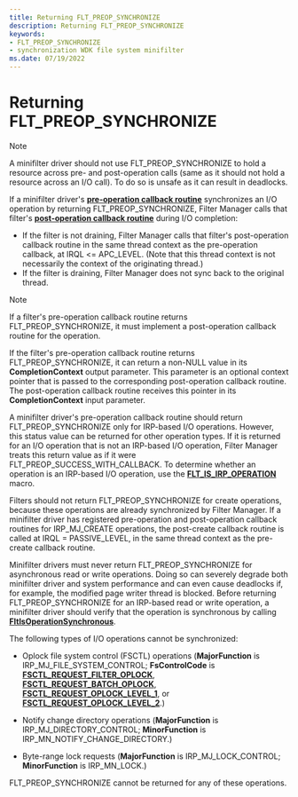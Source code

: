 ```yaml
---
title: Returning FLT_PREOP_SYNCHRONIZE
description: Returning FLT_PREOP_SYNCHRONIZE
keywords:
- FLT_PREOP_SYNCHRONIZE
- synchronization WDK file system minifilter
ms.date: 07/19/2022
---
```


# Returning FLT_PREOP_SYNCHRONIZE

> [!NOTE]
> A minifilter driver should not use FLT_PREOP_SYNCHRONIZE to hold a resource across pre- and post-operation calls (same as it should not hold a resource across an I/O call). To do so is unsafe as it can result in deadlocks.

If a minifilter driver's [**pre-operation callback routine**](/windows-hardware/drivers/ddi/fltkernel/nc-fltkernel-pflt_pre_operation_callback) synchronizes an I/O operation by returning FLT_PREOP_SYNCHRONIZE, Filter Manager calls that filter's [**post-operation callback routine**](/windows-hardware/drivers/ddi/fltkernel/nc-fltkernel-pflt_post_operation_callback) during I/O completion:

* If the filter is not draining, Filter Manager calls that filter's post-operation callback routine in the same thread context as the pre-operation callback, at IRQL <= APC_LEVEL. (Note that this thread context is not necessarily the context of the originating thread.)
* If the filter is draining, Filter Manager does not sync back to the original thread.

> [!NOTE]
> If a filter's pre-operation callback routine returns FLT_PREOP_SYNCHRONIZE, it must implement a post-operation callback routine for the operation.

If the filter's pre-operation callback routine returns FLT_PREOP_SYNCHRONIZE, it can return a non-NULL value in its **CompletionContext** output parameter. This parameter is an optional context pointer that is passed to the corresponding post-operation callback routine. The post-operation callback routine receives this pointer in its **CompletionContext** input parameter.

A minifilter driver's pre-operation callback routine should return FLT_PREOP_SYNCHRONIZE only for IRP-based I/O operations. However, this status value can be returned for other operation types. If it is returned for an I/O operation that is not an IRP-based I/O operation, Filter Manager treats this return value as if it were FLT_PREOP_SUCCESS_WITH_CALLBACK. To determine whether an operation is an IRP-based I/O operation, use the [**FLT_IS_IRP_OPERATION**](/previous-versions/ff544654(v=vs.85)) macro.

Filters should not return FLT_PREOP_SYNCHRONIZE for create operations, because these operations are already synchronized by Filter Manager. If a minifilter driver has registered pre-operation and post-operation callback routines for IRP_MJ_CREATE operations, the post-create callback routine is called at IRQL = PASSIVE_LEVEL, in the same thread context as the pre-create callback routine.

Minifilter drivers must never return FLT_PREOP_SYNCHRONIZE for asynchronous read or write operations. Doing so can severely degrade both minifilter driver and system performance and can even cause deadlocks if, for example, the modified page writer thread is blocked. Before returning FLT_PREOP_SYNCHRONIZE for an IRP-based read or write operation, a minifilter driver should verify that the operation is synchronous by calling [**FltIsOperationSynchronous**](/windows-hardware/drivers/ddi/fltkernel/nf-fltkernel-fltisoperationsynchronous).

The following types of I/O operations cannot be synchronized:

* Oplock file system control (FSCTL) operations (**MajorFunction** is IRP_MJ_FILE_SYSTEM_CONTROL; **FsControlCode** is [**FSCTL_REQUEST_FILTER_OPLOCK**](./fsctl-request-filter-oplock.md), [**FSCTL_REQUEST_BATCH_OPLOCK**](./fsctl-request-batch-oplock.md), [**FSCTL_REQUEST_OPLOCK_LEVEL_1**](./fsctl-request-oplock-level-1.md), or [**FSCTL_REQUEST_OPLOCK_LEVEL_2**](./fsctl-request-oplock-level-2.md).)

* Notify change directory operations (**MajorFunction** is IRP_MJ_DIRECTORY_CONTROL; **MinorFunction** is IRP_MN_NOTIFY_CHANGE_DIRECTORY.)

* Byte-range lock requests (**MajorFunction** is IRP_MJ_LOCK_CONTROL; **MinorFunction** is IRP_MN_LOCK.)

FLT_PREOP_SYNCHRONIZE cannot be returned for any of these operations.
